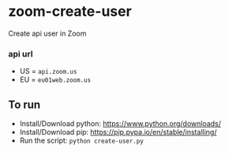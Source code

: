 # zoom-create-user
Create api user in Zoom

### api url
* US = `api.zoom.us`
* EU = `eu01web.zoom.us`

## To run
* Install/Download python: https://www.python.org/downloads/
* Install/Download pip: https://pip.pypa.io/en/stable/installing/
* Run the script: `python create-user.py`
